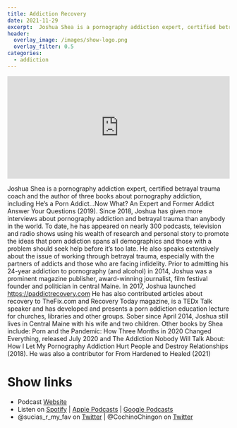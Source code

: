 ```yaml
---
title: Addiction Recovery
date: 2021-11-29
excerpt:  Joshua Shea is a pornography addiction expert, certified betrayal trauma coach and the author of three books about pornography addiction, including He’s a Porn Addict…Now What? An Expert and Former Addict Answer Your Questions (2019).
header:
  overlay_image: /images/show-logo.png
  overlay_filter: 0.5
categories: 
  - addiction
---
```

<iframe src='https://open.spotify.com/embed/episode/1CVrMbFtBK2qyYPkQyMqau' width='100%' height='232' frameborder='0' allowtransparency='true' allow='encrypted-media'></iframe>

Joshua Shea is a pornography addiction expert, certified betrayal trauma coach and the author of three books about pornography addiction, including He’s a Porn Addict…Now What? An Expert and Former Addict Answer Your Questions (2019).
Since 2018, Joshua has given more interviews about pornography addiction and betrayal trauma than anybody in the world. To date, he has appeared on nearly 300 podcasts, television and radio shows using his wealth of research and personal story to promote the ideas that porn addiction spans all demographics and those with a problem should seek help before it’s too late. He also speaks extensively about the issue of working through betrayal trauma, especially with the partners of addicts and those who are facing infidelity.
Prior to admitting his 24-year addiction to pornography (and alcohol) in 2014, Joshua was a prominent magazine publisher, award-winning journalist, film festival founder and politician in central Maine.
In 2017, Joshua launched https://paddictrecovery.com He has also contributed articles about recovery to TheFix.com and Recovery Today magazine, is a TEDx Talk speaker and has developed and presents a porn addiction education lecture for churches, libraries and other groups. Sober since April 2014, Joshua still lives in Central Maine with his wife and two children.
Other books by Shea include: Porn and the Pandemic: How Three Months in 2020 Changed Everything, released July 2020 and The Addiction Nobody Will Talk About: How I Let My Pornography Addiction Hurt People and Destroy Relationships (2018). He was also a contributor for From Hardened to Healed (2021)

# Show links

* Podcast [Website](https://sucias.xyz)<a href='https://sucias.xyz'><i class='fas fa-link'></i></a>
* Listen on [Spotify](https://open.spotify.com/show/3XjoipCU3QzeIaQAAQpBdW)<a href='https://open.spotify.com/show/3XjoipCU3QzeIaQAAQpBdW'><i class='fab fa-spotify'></i></a> | [Apple Podcasts](https://podcasts.apple.com/us/podcast/sucias-are-my-favorite/id1548173787)<i class='fas fa-podcast'></i> | [Google Podcasts](https://podcasts.google.com/feed/aHR0cHM6Ly9hbmNob3IuZm0vcy80MjI0YzYzYy9wb2RjYXN0L3Jzcw)<a href='https://podcasts.google.com/feed/aHR0cHM6Ly9hbmNob3IuZm0vcy80MjI0YzYzYy9wb2RjYXN0L3Jzcw'><i class='fab fa-google-play'></i></a>
* @sucias_r_my_fav on [Twitter](https://twitter.com/sucias_r_my_fav)<a href='https://twitter.com/sucias_r_my_fav'><i class='fab fa-twitter'></i></a> | @CochinoChingon on [Twitter](https://twitter.com/cochinochingon)<a href='https://twitter.com/cochinochingon'><i class='fab fa-twitter'></i></a>

